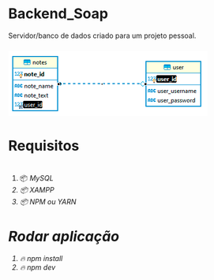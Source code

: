 # Backend_Soap

Servidor/banco de dados criado para um projeto pessoal.
 
<h3> 
<img src="./uploads/Figma.png" width="403" height="132">
</h3>

# <h1> Requisitos <h1>
 
1. 📦<i> MySQL<i>
2. 📦<i> XAMPP<i>
3. 📦<i> NPM ou YARN<i>

#

# <h1> Rodar aplicação </h1>

 1. 🔥 npm install
 2. 🔥 npm dev

#

